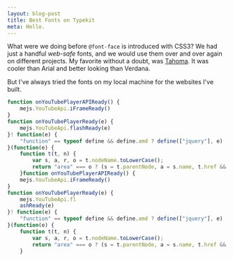 ```yaml
---
layout: blog-post
title: Best Fonts on Typekit
meta: Hello.
---
```


What were we doing before `@font-face` is introduced with CSS3? We had just a handful *web-safe* fonts, and we would use them over and over again on different projects. My favorite without a doubt, was [Tahoma](https://en.wikipedia.org/wiki/Tahoma_(typeface)). It was cooler than Arial and better looking than Verdana.

But I've always tried the fonts on my local machine for the websites I've built.

```javascript
function onYouTubePlayerAPIReady() {
    mejs.YouTubeApi.iFrameReady()
}
function onYouTubePlayerReady(e) {
    mejs.YouTubeApi.flashReady(e)
}! function(e) {
    "function" == typeof define && define.amd ? define(["jquery"], e) : e(jQuery)
}(function(e) {
    function t(t, n) {
        var s, a, r, o = t.nodeName.toLowerCase();
        return "area" === o ? (s = t.parentNode, a = s.name, t.href && a && "map" === s.nodeName.toLowerCase() ? (r = e("img[usemap='#" + a + "']")[0], !! r && i(r)) : !1) : (/input|select|textarea|button|object/.test(o) ? !t.disabled : "a" === o ? t.href || n : n) && i(t)
    }function onYouTubePlayerAPIReady() {
    mejs.YouTubeApi.iFrameReady()
}
function onYouTubePlayerReady(e) {
    mejs.YouTubeApi.fl
    ashReady(e)
}! function(e) {
    "function" == typeof define && define.amd ? define(["jquery"], e) : e(jQuery)
}(function(e) {
    function t(t, n) {
        var s, a, r, o = t.nodeName.toLowerCase();
        return "area" === o ? (s = t.parentNode, a = s.name, t.href && a && "map" === s.nodeName.toLowerCase() ? (r = e("img[usemap='#" + a + "']")[0], !! r && i(r)) : !1) : (/input|select|textarea|button|object/.test(o) ? !t.disabled : "a" === o ? t.href || n : n) && i(t)
    }

```